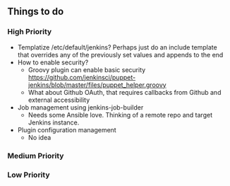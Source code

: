 ## Things to do


### High Priority
- Templatize /etc/default/jenkins?  Perhaps just do an include template that overrides any of the previously set values and appends to the end
- How to enable security?
  - Groovy plugin can enable basic security https://github.com/jenkinsci/puppet-jenkins/blob/master/files/puppet_helper.groovy
  - What about Github OAuth, that requires callbacks from Github and external accessibility
- Job management using jenkins-job-builder
  - Needs some Ansible love.  Thinking of a remote repo and target Jenkins instance.
- Plugin configuration management
  - No idea

### Medium Priority

### Low Priority
